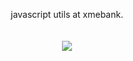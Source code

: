 
<p align="center">
    javascript utils at xmebank.
    <br/>
    <br/>
    <br/>
    <img src='https://static.yeskn.com/peiqi.png' />
</p>
